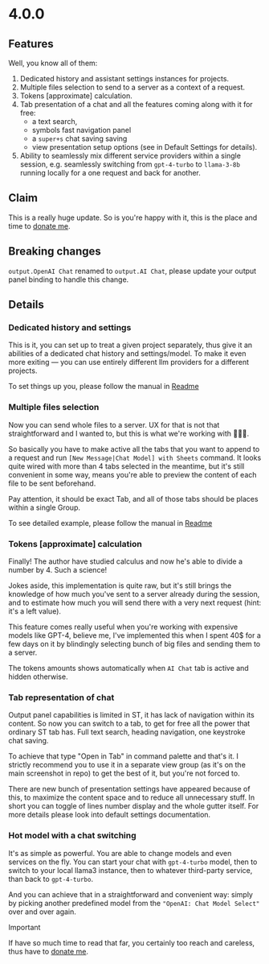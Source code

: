 # 4.0.0

## Features

Well, you know all of them:

1. Dedicated history and assistant settings instances for projects.
2. Multiple files selection to send to a server as a context of a request.
3. Tokens [approximate] calculation.
4. Tab presentation of a chat and all the features coming along with it for free:
    - a text search, 
    - symbols fast navigation panel 
    - a `super+s` chat saving saving
    - view presentation setup options (see in Default Settings for details).
5. Ability to seamlessly mix different service providers within a single session, e.g. seamlessly switching from `gpt-4-turbo` to `llama-3-8b` running locally for a one request and back for another.

## Claim

This is a really huge update. So is you're happy with it, this is the place and time to [donate me](https://github.com/sponsors/yaroslavyaroslav). 

## Breaking changes

`output.OpenAI Chat` renamed to `output.AI Chat`, please update your output panel binding to handle this change.

## Details

### Dedicated history and settings

This is it, you can set up to treat a given project separately, thus give it an abilities of a dedicated chat history and settings/model. To make it even more exiting — you can use entirely different llm providers for a different projects.

To set things up you, please follow the manual in [Readme](https://github.com/yaroslavyaroslav/OpenAI-sublime-text?tab=readme-ov-file#chat-history-management)

### Multiple files selection

Now you can send whole files to a server. UX for that is not that straightforward and I wanted to, but this is what we're working with 💁🏻‍♂️.

So basically you have to make active all the tabs that you want to append to a request and run `[New Message|Chat Model] with Sheets` command. It looks quite wired with more than 4 tabs selected in the meantime, but it's still convenient in some way, means you're able to preview the content of each file to be sent beforehand.

Pay attention, it should be exact Tab, and all of those tabs should be places within a single Group.

To see detailed example, please follow the manual in [Readme](https://github.com/yaroslavyaroslav/OpenAI-sublime-text?tab=readme-ov-file#additional-request-context-management)

### Tokens [approximate] calculation

Finally! The author have studied calculus and now he's able to divide a number by 4. Such a science!

Jokes aside, this implementation is quite raw, but it's still brings the knowledge of how much you've sent to a server already during the session, and to estimate how much you will send there with a very next request (hint: it's a left value).

This feature comes really useful when you're working with expensive models like GPT-4, believe me, I've implemented this when I spent 40$ for a few days on it by blindingly selecting bunch of big files and sending them to a server.

The tokens amounts shows automatically when `AI Chat` tab is active and hidden otherwise.

### Tab representation of chat

Output panel capabilities is limited in ST, it has lack of navigation within its content. So now you can switch to a tab, to get for free all the power that ordinary ST tab has. Full text search, heading navigation, one keystroke chat saving. 

To achieve that type "Open in Tab" in command palette and that's it. I strictly recommend you to use it in a separate view group (as it's on the main screenshot in repo) to get the best of it, but you're not forced to.

There are new bunch of presentation settings have appeared because of this, to maximize the content space and to reduce all unnecessary stuff. In short you can toggle of lines number display and the whole gutter itself. For more details please look into default settings documentation.

### Hot model with a chat switching

It's as simple as powerful. You are able to change models and even services on the fly. You can start your chat with `gpt-4-turbo` model, then to switch to your local llama3 instance, then to whatever third-party service, than back to `gpt-4-turbo`.

And you can achieve that in a straightforward and convenient way: simply by picking another predefined model from the `"OpenAI: Chat Model Select"` over and over again.

> [!IMPORTANT] 
> If have so much time to read that far, you certainly too reach and careless, thus have to [donate me](https://github.com/sponsors/yaroslavyaroslav).
